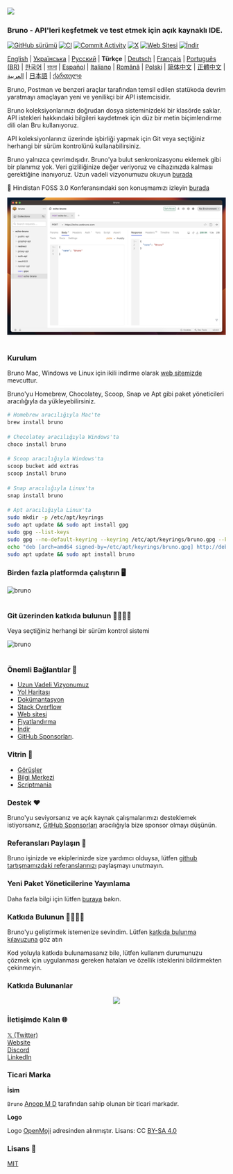 <br />
<img src="../../assets/images/logo-transparent.png" width="80"/>

### Bruno - API'leri keşfetmek ve test etmek için açık kaynaklı IDE.

[![GitHub sürümü](https://badge.fury.io/gh/usebruno%2Fbruno.svg)](https://badge.fury.io/gh/usebruno%bruno)
[![CI](https://github.com/usebruno/bruno/actions/workflows/tests.yml/badge.svg?branch=main)](https://github.com/usebruno/bruno/actions/workflows/tests.yml)
[![Commit Activity](https://img.shields.io/github/commit-activity/m/usebruno/bruno)](https://github.com/usebruno/bruno/pulse)
[![X](https://img.shields.io/twitter/follow/use_bruno?style=social&logo=x)](https://twitter.com/use_bruno)
[![Web Sitesi](https://img.shields.io/badge/Website-Visit-blue)](https://www.usebruno.com)
[![İndir](https://img.shields.io/badge/Download-Latest-brightgreen)](https://www.usebruno.com/downloads)

[English](../../readme.md)
| [Українська](./readme_ua.md)
| [Русский](./readme_ru.md)
| **Türkçe**
| [Deutsch](./readme_de.md)
| [Français](./readme_fr.md)
| [Português (BR)](./readme_pt_br.md)
| [한국어](./readme_kr.md)
| [বাংলা](./readme_bn.md)
| [Español](./readme_es.md)
| [Italiano](./readme_it.md)
| [Română](./readme_ro.md)
| [Polski](./readme_pl.md)
| [简体中文](./readme_cn.md)
| [正體中文](./readme_zhtw.md)
| [العربية](./readme_ar.md)
| [日本語](./readme_ja.md)
| [ქართული](./readme_ka.md)

Bruno, Postman ve benzeri araçlar tarafından temsil edilen statükoda devrim yaratmayı amaçlayan yeni ve yenilikçi bir API istemcisidir.

Bruno koleksiyonlarınızı doğrudan dosya sisteminizdeki bir klasörde saklar. API istekleri hakkındaki bilgileri kaydetmek için düz bir metin biçimlendirme dili olan Bru kullanıyoruz.

API koleksiyonlarınız üzerinde işbirliği yapmak için Git veya seçtiğiniz herhangi bir sürüm kontrolünü kullanabilirsiniz.

Bruno yalnızca çevrimdışıdır. Bruno'ya bulut senkronizasyonu eklemek gibi bir planımız yok. Veri gizliliğinize değer veriyoruz ve cihazınızda kalması gerektiğine inanıyoruz. Uzun vadeli vizyonumuzu okuyun [burada](https://github.com/usebruno/bruno/discussions/269)

📢 Hindistan FOSS 3.0 Konferansındaki son konuşmamızı izleyin [burada](https://www.youtube.com/watch?v=7bSMFpbcPiY)

![bruno](/assets/images/landing-2.png) <br /><br />

### Kurulum

Bruno Mac, Windows ve Linux için ikili indirme olarak [web sitemizde](https://www.usebruno.com/downloads) mevcuttur.

Bruno'yu Homebrew, Chocolatey, Scoop, Snap ve Apt gibi paket yöneticileri aracılığıyla da yükleyebilirsiniz.

```sh
# Homebrew aracılığıyla Mac'te
brew install bruno

# Chocolatey aracılığıyla Windows'ta
choco install bruno

# Scoop aracılığıyla Windows'ta
scoop bucket add extras
scoop install bruno

# Snap aracılığıyla Linux'ta
snap install bruno

# Apt aracılığıyla Linux'ta
sudo mkdir -p /etc/apt/keyrings
sudo apt update && sudo apt install gpg
sudo gpg --list-keys
sudo gpg --no-default-keyring --keyring /etc/apt/keyrings/bruno.gpg --keyserver keyserver.ubuntu.com --recv-keys 9FA6017ECABE0266
echo "deb [arch=amd64 signed-by=/etc/apt/keyrings/bruno.gpg] http://debian.usebruno.com/ bruno stable" | sudo tee /etc/apt/sources.list.d/bruno.list
sudo apt update && sudo apt install bruno
```

### Birden fazla platformda çalıştırın 🖥️

![bruno](/assets/images/run-anywhere.png) <br /><br />

### Git üzerinden katkıda bulunun 👩‍💻🧑‍💻

Veya seçtiğiniz herhangi bir sürüm kontrol sistemi

![bruno](/assets/images/version-control.png) <br /><br />

### Önemli Bağlantılar 📌

- [Uzun Vadeli Vizyonumuz](https://github.com/usebruno/bruno/discussions/269)
- [Yol Haritası](https://github.com/usebruno/bruno/discussions/384)
- [Dokümantasyon](https://docs.usebruno.com)
- [Stack Overflow](https://stackoverflow.com/questions/tagged/bruno)
- [Web sitesi](https://www.usebruno.com)
- [Fiyatlandırma](https://www.usebruno.com/pricing)
- [İndir](https://www.usebruno.com/downloads)
- [GitHub Sponsorları](https://github.com/sponsors/helloanoop).

### Vitrin 🎥

- [Görüşler](https://github.com/usebruno/bruno/discussions/343)
- [Bilgi Merkezi](https://github.com/usebruno/bruno/discussions/386)
- [Scriptmania](https://github.com/usebruno/bruno/discussions/385)

### Destek ❤️

Bruno'yu seviyorsanız ve açık kaynak çalışmalarımızı desteklemek istiyorsanız, [GitHub Sponsorları](https://github.com/sponsors/helloanoop) aracılığıyla bize sponsor olmayı düşünün.

### Referansları Paylaşın 📣

Bruno işinizde ve ekiplerinizde size yardımcı olduysa, lütfen [github tartışmamızdaki referanslarınızı](https://github.com/usebruno/bruno/discussions/343) paylaşmayı unutmayın.

### Yeni Paket Yöneticilerine Yayınlama

Daha fazla bilgi için lütfen [buraya](../publishing/publishing_tr.md) bakın.

### Katkıda Bulunun 👩‍💻🧑‍💻

Bruno'yu geliştirmek istemenize sevindim. Lütfen [katkıda bulunma kılavuzuna](../contributing/contributing_tr.md) göz atın

Kod yoluyla katkıda bulunamasanız bile, lütfen kullanım durumunuzu çözmek için uygulanması gereken hataları ve özellik isteklerini bildirmekten çekinmeyin.

### Katkıda Bulunanlar

<div align="center">
    <a href="https://github.com/usebruno/bruno/graphs/contributors">
        <img src="https://contrib.rocks/image?repo=usebruno/bruno" />
    </a>
</div>

### İletişimde Kalın 🌐

[𝕏 (Twitter)](https://twitter.com/use_bruno) <br />
[Website](https://www.usebruno.com) <br />
[Discord](https://discord.com/invite/KgcZUncpjq) <br />
[LinkedIn](https://www.linkedin.com/company/usebruno)

### Ticari Marka

**İsim**

`Bruno` [Anoop M D](https://www.helloanoop.com/) tarafından sahip olunan bir ticari markadır.

**Logo**

Logo [OpenMoji](https://openmoji.org/library/emoji-1F436/) adresinden alınmıştır. Lisans: CC [BY-SA 4.0](https://creativecommons.org/licenses/by-sa/4.0/)

### Lisans 📄

[MIT](../../license.md)

